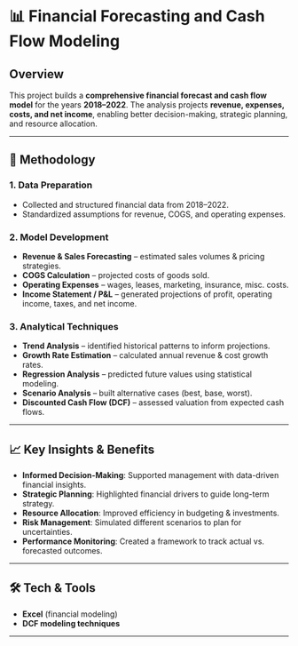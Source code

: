 # 📊 Financial Forecasting and Cash Flow Modeling 

## Overview
This project builds a **comprehensive financial forecast and cash flow model** for the years **2018–2022**. The analysis projects **revenue, expenses, costs, and net income**, enabling better decision-making, strategic planning, and resource allocation.  

---

## 🔧 Methodology

### 1. Data Preparation
- Collected and structured financial data from 2018–2022.  
- Standardized assumptions for revenue, COGS, and operating expenses.  

### 2. Model Development
- **Revenue & Sales Forecasting** – estimated sales volumes & pricing strategies.  
- **COGS Calculation** – projected costs of goods sold.  
- **Operating Expenses** – wages, leases, marketing, insurance, misc. costs.  
- **Income Statement / P&L** – generated projections of profit, operating income, taxes, and net income.  

### 3. Analytical Techniques
- **Trend Analysis** – identified historical patterns to inform projections.  
- **Growth Rate Estimation** – calculated annual revenue & cost growth rates.  
- **Regression Analysis** – predicted future values using statistical modeling.  
- **Scenario Analysis** – built alternative cases (best, base, worst).  
- **Discounted Cash Flow (DCF)** – assessed valuation from expected cash flows.  

---

## 📈 Key Insights & Benefits
- **Informed Decision-Making**: Supported management with data-driven financial insights.  
- **Strategic Planning**: Highlighted financial drivers to guide long-term strategy.  
- **Resource Allocation**: Improved efficiency in budgeting & investments.  
- **Risk Management**: Simulated different scenarios to plan for uncertainties.  
- **Performance Monitoring**: Created a framework to track actual vs. forecasted outcomes.  

---

## 🛠️ Tech & Tools
- **Excel** (financial modeling)  
- **DCF modeling techniques**  

---

